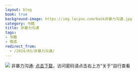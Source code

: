 ```yaml
---
layout: blog
book: true
background-image: https://img.locyoo.com/book非暴力沟通.jpg
category: 书籍
title: 非暴力沟通
tags:
- 书籍
- 情感
redirect_from:
  - /2024/03/非暴力沟通/
---
```

![](https://img.locyoo.com/book非暴力沟通.jpg)
非暴力沟通: <a name = "ref1" href="https://url18.ctfile.com/f/50983618-1345404595-f7785c?p=3619">点击下载</a>，访问密码请点击右上方“关于”自行查看